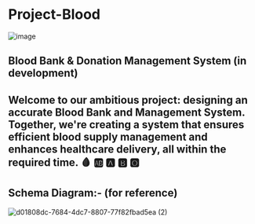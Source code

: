 # Project-Blood
![image](https://github.com/user-attachments/assets/15d8cdd1-02f5-4478-84d6-f2543ce77c7d)

Blood Bank &amp; Donation Management System (in development)
----------------------------------------------

Welcome to our ambitious project: designing an accurate Blood Bank and Management System. 
Together, we're creating a system that ensures efficient blood supply management and enhances healthcare delivery, all within the required time.
🩸
🆎
🅰️
🅱️
🅾️
--
Schema Diagram:- (for reference)
------------
![d01808dc-7684-4dc7-8807-77f82fbad5ea (2)](https://github.com/user-attachments/assets/8fe79b72-39d5-4c72-8d4d-b3f5bf14996e)




